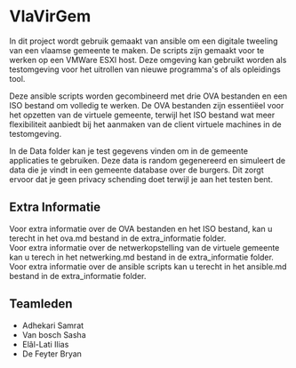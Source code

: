 # VlaVirGem
In dit project wordt gebruik gemaakt van ansible om een digitale tweeling van een vlaamse gemeente te maken. De scripts zijn gemaakt voor te werken op een VMWare ESXI host. Deze omgeving kan gebruikt worden als testomgeving voor het uitrollen van nieuwe programma's of als opleidings tool.

Deze ansible scripts worden gecombineerd met drie OVA bestanden en een ISO bestand om volledig te werken. De OVA bestanden zijn essentiëel voor het opzetten van de virtuele gemeente, terwijl het ISO bestand wat meer flexibiliteit aanbiedt bij het aanmaken van de client virtuele machines in de testomgeving.

In de Data folder kan je test gegevens vinden om in de gemeente applicaties te gebruiken. Deze data is random gegenereerd en simuleert de data die je vindt in een gemeente database over de burgers. Dit zorgt ervoor dat je geen privacy schending doet terwijl je aan het testen bent.

## Extra Informatie
Voor extra informatie over de OVA bestanden en het ISO bestand, kan u terecht in het ova.md bestand in de extra_informatie folder.  
Voor extra informatie over de netwerkopstelling van de virtuele gemeente kan u terech in het netwerking.md bestand in de extra_informatie folder.  
Voor extra informatie over de ansible scripts kan u terecht in het ansible.md bestand in de extra_informatie folder.

## Teamleden
  - Adhekari Samrat
  - Van bosch Sasha
  - Elâl-Lati Ilias
  - De Feyter Bryan
